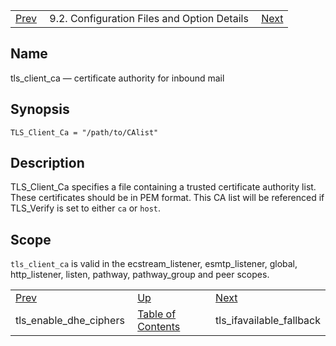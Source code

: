 |     |     |     |
| --- | --- | --- |
| [Prev](conf.ref.tls_enable_dhe_ciphers)  | 9.2. Configuration Files and Option Details |  [Next](conf.ref.tls_ifavailable_fallback.php) |

<a name="conf.ref.tls_client_ca"></a>
## Name

tls_client_ca — certificate authority for inbound mail

## Synopsis

`TLS_Client_Ca = "/path/to/CAlist"`

<a name="idp12121152"></a>
## Description

TLS_Client_Ca specifies a file containing a trusted certificate authority list. These certificates should be in PEM format. This CA list will be referenced if TLS_Verify is set to either `ca` or `host`.

<a name="idp12123808"></a>
## Scope

`tls_client_ca` is valid in the ecstream_listener, esmtp_listener, global, http_listener, listen, pathway, pathway_group and peer scopes.

|     |     |     |
| --- | --- | --- |
| [Prev](conf.ref.tls_enable_dhe_ciphers)  | [Up](conf.ref.files.php) |  [Next](conf.ref.tls_ifavailable_fallback.php) |
| tls_enable_dhe_ciphers  | [Table of Contents](index) |  tls_ifavailable_fallback |
